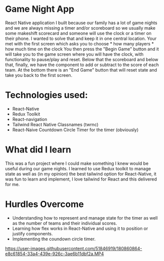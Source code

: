 # Game Night App
  React Native application I built because our family has a lot of game nights and we are always missing a timer 
  and/or scoreboard so we usually make some makeshift scorecard and someone will use the clock or a timer on their phone.
  I wanted to solve that and keep it in one central location. Your met with the first screen which asks you to choose 
    * how many players
    * how much time on the clock 
  You then press the "Begin Game" button and it will take you to the game screen where you will have the clock,
  with functionality to pause/play and reset. Below that the scoreboard and below that, finally, we have the component
  to add or subtract to the score of each team. At the bottom there is an "End Game" button that will reset state and take
  you back to the first screen.

# Technologies used:
 * React-Native
 * Redux Toolkit
 * React-navigation
 * Tailwind React Native Classnames (twrnc)
 * React-Naive Countdown Circle Timer for the timer (obviously)
  
 
# What did I learn
  This was a fun project where I could make something I knew would be useful during our game nights.
  I learned to use Redux toolkit to manage state as well as (in my opinion) the best tailwind option for 
  React-Native, it was fun to learn and implement, I love tailwind for React and this delivered for me.
  
# Hurdles Overcome
  * Understanding how to represent and manage state for the timer as well as the number of teams and their individual scores.
  * Learning how flex works in React-Native and using it to position or justify components.
  * Implementing the coundown circle timer.
  
      
https://user-images.githubusercontent.com/51846919/180860864-e8c61854-33a4-439e-926c-3ae6b11dbf2a.MP4

